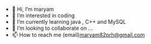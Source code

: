 - 👋 Hi, I’m maryam
- 👀 I’m interested in coding
- 🌱 I’m currently learning java , C++ and MySQL  
- 💞️ I’m looking to collaborate on ...
- 📫 How to reach me (email)maryam82prh@gmail.com

<!---
maryamph82/maryamph82 is a ✨ special ✨ repository because its `README.md` (this file) appears on your GitHub profile.
You can click the Preview link to take a look at your changes.
--->
